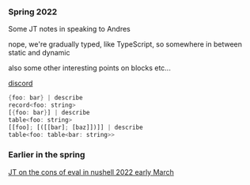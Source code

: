 
### Spring 2022

Some JT notes in speaking to Andres

nope, we're gradually typed, like TypeScript, so somewhere in between static and dynamic

also some other interesting points on blocks etc...

[discord](https://discord.com/channels/601130461678272522/683070703716925568/965109979503800321)

```rust
{foo: bar} | describe
record<foo: string>
[{foo: bar}] | describe
table<foo: string>
[[foo]; [([[bar]; [baz]])]] | describe
table<foo: table<bar: string>>
```

### Earlier in the spring

[JT on the cons of eval in nushell 2022 early March](https://discord.com/channels/601130461678272522/683070703716925568/950568672290816021)
